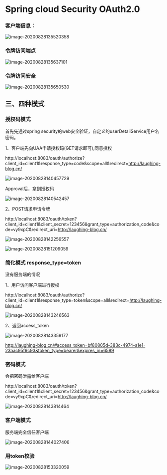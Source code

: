 # Spring cloud Security OAuth2.0


### 客户端信息：



![image-20200828135520358](https://github.com/laughingfuzihao/oauth2.0/blob/master/z_pic/image-20200828135520358.png)

### 令牌访问端点

![image-20200828135637101](https://github.com/laughingfuzihao/oauth2.0/blob/master/z_pic/image-20200828135637101.png)







### 令牌访问安全





![image-20200828135650530](https://github.com/laughingfuzihao/oauth2.0/blob/master/z_pic/image-20200828135650530.png)







## 三、四种模式

### 授权码模式

首先先通过spring security的web安全验证，自定义的userDetailService用户名密码。

1、客户端先向UAA申请授权码(GET请求即可),同意授权

http://localhost:8083/oauth/authorize?client_id=client1&response_type=code&scope=all&redirect=http://laughing-blog.cn/

![image-20200828140457729](https://github.com/laughingfuzihao/oauth2.0/blob/master/z_pic/image-20200828140457729.png)

Approval后，拿到授权码

![image-20200828140542457](https://github.com/laughingfuzihao/oauth2.0/blob/master/z_pic/image-20200828140542457.png)





2、POST请求申请令牌

http://localhost:8083/oauth/token?client_id=client1&client_secret=123456&grant_type=authorization_code&code=vy9xpC&redirect_uri=http://laughing-blog.cn/

![image-20200828142256557](https://github.com/laughingfuzihao/oauth2.0/blob/master/z_pic/image-20200828142256557.png)









![image-20200828151209059](https://github.com/laughingfuzihao/oauth2.0/blob/master/z_pic/image-20200828151209059.png)

### 简化模式 response_type=token

没有服务端的情况

1、用户访问客户端进行授权

http://localhost:8083/oauth/authorize?client_id=client1&response_type=token&scope=all&redirect=http://laughing-blog.cn/

![image-20200828143246563](https://github.com/laughingfuzihao/oauth2.0/blob/master/z_pic/image-20200828143246563.png)

2、返回access_token

![image-20200828143359177](https://github.com/laughingfuzihao/oauth2.0/blob/master/z_pic/image-20200828143359177.png)



http://laughing-blog.cn/#access_token=bf80805d-383c-4974-a1e1-23aac95f9c93&token_type=bearer&expires_in=6589



### 密码模式

会把密码泄露给客户端

http://localhost:8083/oauth/token?client_id=client1&client_secret=123456&grant_type=authorization_code&code=vy9xpC&redirect_uri=http://laughing-blog.cn/

![image-20200828143814464](https://github.com/laughingfuzihao/oauth2.0/blob/master/z_pic/image-20200828143814464.png)



### 客户端模式

服务端完全信任客户端

![image-20200828144027406](https://github.com/laughingfuzihao/oauth2.0/blob/master/z_pic/image-20200828144027406.png)







### 用token校验

![image-20200828153320059](https://github.com/laughingfuzihao/oauth2.0/blob/master/z_pic/image-20200828153320059.png)





